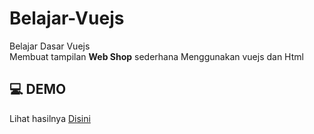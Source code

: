 # Belajar-Vuejs
Belajar Dasar Vuejs <br>
Membuat tampilan <b>Web Shop</b> sederhana Menggunakan vuejs dan Html

## 💻 DEMO
Lihat hasilnya <a href="https://intom99.github.io/Belajar-Vuejs/" target='_blank'>Disini

